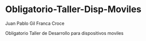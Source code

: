 # Obligatorio-Taller-Disp-Moviles

Juan Pablo Gil
Franca Croce

Obligatorio Taller de Desarrollo para dispositivos moviles
